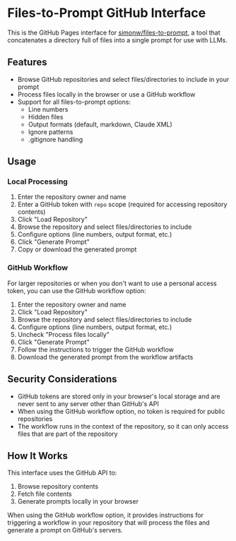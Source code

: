 # Files-to-Prompt GitHub Interface

This is the GitHub Pages interface for [simonw/files-to-prompt](https://github.com/simonw/files-to-prompt), a tool that concatenates a directory full of files into a single prompt for use with LLMs.

## Features

- Browse GitHub repositories and select files/directories to include in your prompt
- Process files locally in the browser or use a GitHub workflow
- Support for all files-to-prompt options:
  - Line numbers
  - Hidden files
  - Output formats (default, markdown, Claude XML)
  - Ignore patterns
  - .gitignore handling

## Usage

### Local Processing

1. Enter the repository owner and name
2. Enter a GitHub token with `repo` scope (required for accessing repository contents)
3. Click "Load Repository"
4. Browse the repository and select files/directories to include
5. Configure options (line numbers, output format, etc.)
6. Click "Generate Prompt"
7. Copy or download the generated prompt

### GitHub Workflow

For larger repositories or when you don't want to use a personal access token, you can use the GitHub workflow option:

1. Enter the repository owner and name
2. Click "Load Repository"
3. Browse the repository and select files/directories to include
4. Configure options (line numbers, output format, etc.)
5. Uncheck "Process files locally"
6. Click "Generate Prompt"
7. Follow the instructions to trigger the GitHub workflow
8. Download the generated prompt from the workflow artifacts

## Security Considerations

- GitHub tokens are stored only in your browser's local storage and are never sent to any server other than GitHub's API
- When using the GitHub workflow option, no token is required for public repositories
- The workflow runs in the context of the repository, so it can only access files that are part of the repository

## How It Works

This interface uses the GitHub API to:
1. Browse repository contents
2. Fetch file contents
3. Generate prompts locally in your browser

When using the GitHub workflow option, it provides instructions for triggering a workflow in your repository that will process the files and generate a prompt on GitHub's servers.